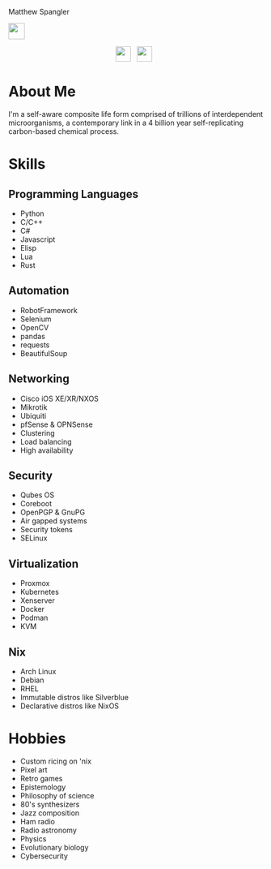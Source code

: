 Matthew Spangler

<img height="32" width="32" src="https://unpkg.com/simple-icons@v9/icons/linkedin.svg" />

<p align='center'>
  <a href="https://www.linkedin.com/in/mattspangler-tech/"><img height="30" src="https://unpkg.com/simple-icons@v9/icons/linkedin.svg"></a>&nbsp;&nbsp;
  <a href="https://unix.stackexchange.com/users/572504/nebulasurfer/"><img height="30" src="https://unpkg.com/simple-icons@v9/icons/stackexchange.svg"></a>&nbsp;&nbsp;
</p>

# About Me
I'm a self-aware composite life form comprised of trillions of interdependent microorganisms, a contemporary link in a 4 billion year self-replicating carbon-based chemical process.

# Skills
## Programming Languages
- Python
- C/C++
- C#
- Javascript
- Elisp
- Lua
- Rust

## Automation
- RobotFramework
- Selenium
- OpenCV
- pandas
- requests
- BeautifulSoup

## Networking
- Cisco iOS XE/XR/NXOS
- Mikrotik
- Ubiquiti
- pfSense & OPNSense
- Clustering
- Load balancing
- High availability

## Security
- Qubes OS
- Coreboot
- OpenPGP & GnuPG
- Air gapped systems
- Security tokens
- SELinux

## Virtualization
- Proxmox
- Kubernetes
- Xenserver
- Docker
- Podman
- KVM

## Nix
- Arch Linux
- Debian
- RHEL
- Immutable distros like Silverblue
- Declarative distros like NixOS

# Hobbies
- Custom ricing on 'nix
- Pixel art
- Retro games
- Epistemology
- Philosophy of science
- 80's synthesizers
- Jazz composition
- Ham radio
- Radio astronomy
- Physics
- Evolutionary biology
- Cybersecurity
